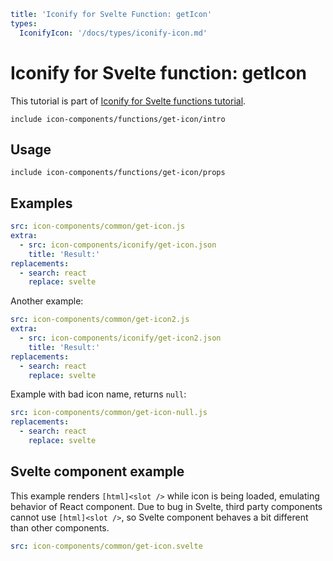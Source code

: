 ```yaml
title: 'Iconify for Svelte Function: getIcon'
types:
  IconifyIcon: '/docs/types/iconify-icon.md'
```

# Iconify for Svelte function: getIcon

This tutorial is part of [Iconify for Svelte functions tutorial](./index.md#functions).

`include icon-components/functions/get-icon/intro`

## Usage

`include icon-components/functions/get-icon/props`

## Examples

```yaml
src: icon-components/common/get-icon.js
extra:
  - src: icon-components/iconify/get-icon.json
    title: 'Result:'
replacements:
  - search: react
    replace: svelte
```

Another example:

```yaml
src: icon-components/common/get-icon2.js
extra:
  - src: icon-components/iconify/get-icon2.json
    title: 'Result:'
replacements:
  - search: react
    replace: svelte
```

Example with bad icon name, returns `null`:

```yaml
src: icon-components/common/get-icon-null.js
replacements:
  - search: react
    replace: svelte
```

## Svelte component example

This example renders `[html]<slot />` while icon is being loaded, emulating behavior of React component. Due to bug in Svelte, third party components cannot use `[html]<slot />`, so Svelte component behaves a bit different than other components.

```yaml
src: icon-components/common/get-icon.svelte
```
